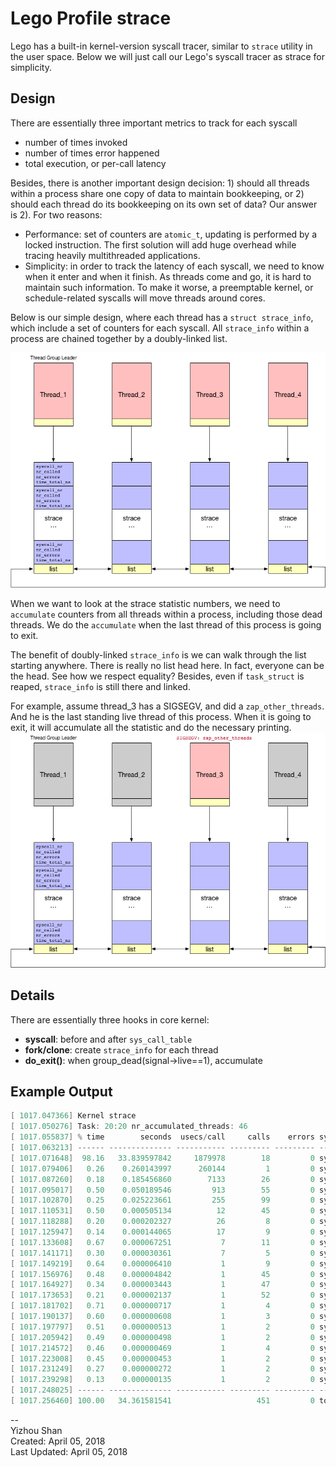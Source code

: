 # Lego Profile strace

Lego has a built-in kernel-version syscall tracer, similar to `strace` utility in the user space. Below we will just call our Lego's syscall tracer as strace for simplicity.

## Design
There are essentially three important metrics to track for each syscall

- number of times invoked
- number of times error happened
- total execution, or per-call latency

Besides, there is another important design decision: 1) should all threads within a process share one copy of data to maintain bookkeeping, or 2) should each thread do its bookkeeping on its own set of data? Our answer is 2). For two reasons:

- Performance: set of counters are `atomic_t`, updating is performed by a locked instruction. The first solution will add huge overhead while tracing heavily multithreaded applications.
- Simplicity: in order to track the latency of each syscall, we need to know when it enter and when it finish. As threads come and go, it is hard to maintain such information. To make it worse, a preemptable kernel, or schedule-related syscalls will move threads around cores.

Below is our simple design, where each thread has a `struct strace_info`, which include a set of counters for each syscall. All `strace_info` within a process are chained together by a doubly-linked list.

![img_1](strace_1.jpg)

When we want to look at the strace statistic numbers, we need to `accumulate` counters from all threads within a process, including those dead threads. We do the `accumulate` when the last thread of this process is going to exit.

The benefit of doubly-linked `strace_info` is we can walk through the list starting anywhere. There is really no list head here. In fact, everyone can be the head. See how we respect equality? Besides, even if `task_struct` is reaped, `strace_info` is still there and linked.

For example, assume thread_3 has a SIGSEGV, and did a `zap_other_threads`. And he is the last standing live thread of this process. When it is going to exit, it will accumulate all the statistic and do the necessary printing.
![img_2](strace_2.jpg)

## Details

There are essentially three hooks in core kernel:

- __syscall__: before and after `sys_call_table`
- __fork/clone__: create `strace_info` for each thread
- __do_exit()__: when group_dead(signal->live==1), accumulate

## Example Output
```c
[ 1017.047366] Kernel strace
[ 1017.050276] Task: 20:20 nr_accumulated_threads: 46
[ 1017.055837] % time        seconds  usecs/call     calls    errors syscall
[ 1017.063213] ------ -------------- ----------- --------- --------- ----------------
[ 1017.071648]  98.16   33.839597842     1879978        18         0 sys_futex
[ 1017.079406]   0.26    0.260143997      260144         1         0 sys_execve
[ 1017.087260]   0.18    0.185456860        7133        26         0 sys_write
[ 1017.095017]   0.50    0.050189546         913        55         0 sys_munmap
[ 1017.102870]   0.25    0.025223661         255        99         0 sys_mmap
[ 1017.110531]   0.50    0.000505134          12        45         0 sys_clone
[ 1017.118288]   0.20    0.000202327          26         8         0 sys_read
[ 1017.125947]   0.14    0.000144065          17         9         0 sys_open
[ 1017.133608]   0.67    0.000067251           7        11         0 sys_brk
[ 1017.141171]   0.30    0.000030361           7         5         0 sys_newfstat
[ 1017.149219]   0.64    0.000006410           1         9         0 sys_close
[ 1017.156976]   0.48    0.000004842           1        45         0 sys_madvise
[ 1017.164927]   0.34    0.000003443           1        47         0 sys_set_robust_list
[ 1017.173653]   0.21    0.000002137           1        52         0 sys_mprotect
[ 1017.181702]   0.71    0.000000717           1         4         0 sys_gettimeofday
[ 1017.190137]   0.60    0.000000608           1         3         0 sys_time
[ 1017.197797]   0.51    0.000000513           1         2         0 sys_getrlimit
[ 1017.205942]   0.49    0.000000498           1         2         0 sys_rt_sigprocmask
[ 1017.214572]   0.46    0.000000469           1         4         0 sys_rt_sigaction
[ 1017.223008]   0.45    0.000000453           1         2         0 sys_arch_prctl
[ 1017.231249]   0.27    0.000000272           1         2         0 sys_newuname
[ 1017.239298]   0.13    0.000000135           1         2         0 sys_set_tid_address
[ 1017.248025] ------ -------------- ----------- --------- --------- ----------------
[ 1017.256460] 100.00   34.361581541                   451         0 total
```

--  
Yizhou Shan  
Created: April 05, 2018  
Last Updated: April 05, 2018
